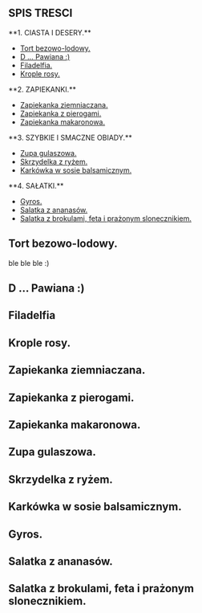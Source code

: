 **SPIS TRESCI**
---------------
<p>**1. CIASTA I DESERY.**<p>
<ul>
<li><a href="#">Tort bezowo-lodowy.</a></li>
<li><a href="#">D ... Pawiana :)</a></li>
<li><a href="#">Filadelfia.</a></li>
<li><a href="#">Krople rosy.</a></li>
</ul>
<p>**2. ZAPIEKANKI.**
<ul>
<li><a href="#">Zapiekanka ziemniaczana.</a></li>
<li><a href="#">Zapiekanka z pierogami.</a></li>
<li><a href="#">Zapiekanka makaronowa.</a></li>
</ul>
<p>**3. SZYBKIE I SMACZNE OBIADY.**
<ul>
<li><a href="#">Zupa gulaszowa.</a></li>
<li><a href="#">Skrzydelka z ryżem.</a></li>
<li><a href="#">Karkówka w sosie balsamicznym.</a></li>
</ul>
<p>**4. SAŁATKI.**
<ul>
<li><a href="#">Gyros.</a></li>
<li><a href="#">Salatka z ananasów.</a></li>
<li><a href="#">Salatka z brokulami, feta i prażonym slonecznikiem.</a></li>
</ul>

**Tort bezowo-lodowy.**
-----------------------
ble ble ble :)

**D ... Pawiana :)**
------------------

**Filadelfia**
--------------

**Krople rosy.**
----------------

**Zapiekanka ziemniaczana.**
---------------------------

**Zapiekanka z pierogami.**
---------------------------

**Zapiekanka makaronowa.**
--------------------------

**Zupa gulaszowa.**
-------------------

**Skrzydelka z ryżem.**
-----------------------

**Karkówka w sosie balsamicznym.**
----------------------------------

**Gyros.**
----------

**Salatka z ananasów.**
-----------------------

**Salatka z brokulami, feta i prażonym slonecznikiem.**
-------------------------------------------------------

